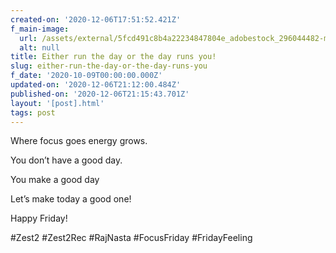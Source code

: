 ```yaml
---
created-on: '2020-12-06T17:51:52.421Z'
f_main-image:
  url: /assets/external/5fcd491c8b4a22234847804e_adobestock_296044482-min.jpeg
  alt: null
title: Either run the day or the day runs you!
slug: either-run-the-day-or-the-day-runs-you
f_date: '2020-10-09T00:00:00.000Z'
updated-on: '2020-12-06T21:12:00.484Z'
published-on: '2020-12-06T21:15:43.701Z'
layout: '[post].html'
tags: post
---
```


Where focus goes energy grows.

You don’t have a good day.

You make a good day

Let’s make today a good one!

Happy Friday!

#Zest2 #Zest2Rec #RajNasta #FocusFriday #FridayFeeling

